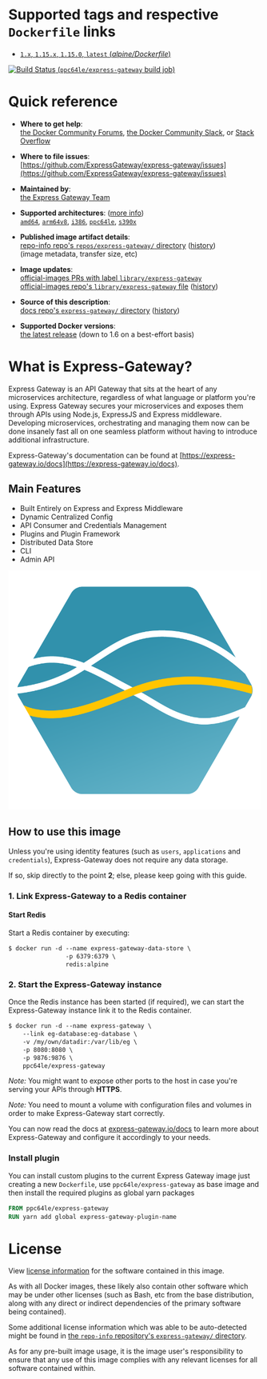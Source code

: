 <!--

********************************************************************************

WARNING:

    DO NOT EDIT "express-gateway/README.md"

    IT IS AUTO-GENERATED

    (from the other files in "express-gateway/" combined with a set of templates)

********************************************************************************

-->

# Supported tags and respective `Dockerfile` links

-	[`1.x`, `1.15.x`, `1.15.0`, `latest` (*alpine/Dockerfile*)](https://github.com/ExpressGateway/docker-express-gateway/blob/9160d360a01738d82689af2f0f66dea2d48b0b54/alpine/Dockerfile)

[![Build Status](https://doi-janky.infosiftr.net/job/multiarch/job/ppc64le/job/express-gateway/badge/icon) (`ppc64le/express-gateway` build job)](https://doi-janky.infosiftr.net/job/multiarch/job/ppc64le/job/express-gateway/)

# Quick reference

-	**Where to get help**:  
	[the Docker Community Forums](https://forums.docker.com/), [the Docker Community Slack](https://blog.docker.com/2016/11/introducing-docker-community-directory-docker-community-slack/), or [Stack Overflow](https://stackoverflow.com/search?tab=newest&q=docker)

-	**Where to file issues**:  
	[https://github.com/ExpressGateway/express-gateway/issues](https://github.com/ExpressGateway/express-gateway/issues)

-	**Maintained by**:  
	[the Express Gateway Team](https://github.com/ExpressGateway/express-gateway)

-	**Supported architectures**: ([more info](https://github.com/docker-library/official-images#architectures-other-than-amd64))  
	[`amd64`](https://hub.docker.com/r/amd64/express-gateway/), [`arm64v8`](https://hub.docker.com/r/arm64v8/express-gateway/), [`i386`](https://hub.docker.com/r/i386/express-gateway/), [`ppc64le`](https://hub.docker.com/r/ppc64le/express-gateway/), [`s390x`](https://hub.docker.com/r/s390x/express-gateway/)

-	**Published image artifact details**:  
	[repo-info repo's `repos/express-gateway/` directory](https://github.com/docker-library/repo-info/blob/master/repos/express-gateway) ([history](https://github.com/docker-library/repo-info/commits/master/repos/express-gateway))  
	(image metadata, transfer size, etc)

-	**Image updates**:  
	[official-images PRs with label `library/express-gateway`](https://github.com/docker-library/official-images/pulls?q=label%3Alibrary%2Fexpress-gateway)  
	[official-images repo's `library/express-gateway` file](https://github.com/docker-library/official-images/blob/master/library/express-gateway) ([history](https://github.com/docker-library/official-images/commits/master/library/express-gateway))

-	**Source of this description**:  
	[docs repo's `express-gateway/` directory](https://github.com/docker-library/docs/tree/master/express-gateway) ([history](https://github.com/docker-library/docs/commits/master/express-gateway))

-	**Supported Docker versions**:  
	[the latest release](https://github.com/docker/docker-ce/releases/latest) (down to 1.6 on a best-effort basis)

# What is Express-Gateway?

Express Gateway is an API Gateway that sits at the heart of any microservices architecture, regardless of what language or platform you're using. Express Gateway secures your microservices and exposes them through APIs using Node.js, ExpressJS and Express middleware. Developing microservices, orchestrating and managing them now can be done insanely fast all on one seamless platform without having to introduce additional infrastructure.

Express-Gateway's documentation can be found at [https://express-gateway.io/docs](https://express-gateway.io/docs).

## Main Features

-	Built Entirely on Express and Express Middleware
-	Dynamic Centralized Config
-	API Consumer and Credentials Management
-	Plugins and Plugin Framework
-	Distributed Data Store
-	CLI
-	Admin API

![logo](https://raw.githubusercontent.com/docker-library/docs/8ee4b026326a61ab0ccf22634eacbbbfbfaaf678/express-gateway/logo.png)

## How to use this image

Unless you're using identity features (such as `users`, `applications` and `credentials`), Express-Gateway does not require any data storage.

If so, skip directly to the point **2**; else, please keep going with this guide.

### 1. Link Express-Gateway to a Redis container

#### Start Redis

Start a Redis container by executing:

```shell
$ docker run -d --name express-gateway-data-store \
                -p 6379:6379 \
                redis:alpine
```

### 2. Start the Express-Gateway instance

Once the Redis instance has been started (if required), we can start the Express-Gateway instance link it to the Redis container.

```shell
$ docker run -d --name express-gateway \
    --link eg-database:eg-database \
    -v /my/own/datadir:/var/lib/eg \
    -p 8080:8080 \
    -p 9876:9876 \
    ppc64le/express-gateway
```

*Note:* You might want to expose other ports to the host in case you're serving your APIs through **HTTPS**.

*Note:* You need to mount a volume with configuration files and volumes in order to make Express-Gateway start correctly.

You can now read the docs at [express-gateway.io/docs](http://express-gateway.io/docs) to learn more about Express-Gateway and configure it accordingly to your needs.

### Install plugin

You can install custom plugins to the current Express Gateway image just creating a new `Dockerfile`, use `ppc64le/express-gateway` as base image and then install the required plugins as global yarn packages

```dockerfile
FROM ppc64le/express-gateway
RUN yarn add global express-gateway-plugin-name
```

# License

View [license information](https://github.com/ExpressGateway/express-gateway/blob/master/LICENSE) for the software contained in this image.

As with all Docker images, these likely also contain other software which may be under other licenses (such as Bash, etc from the base distribution, along with any direct or indirect dependencies of the primary software being contained).

Some additional license information which was able to be auto-detected might be found in [the `repo-info` repository's `express-gateway/` directory](https://github.com/docker-library/repo-info/tree/master/repos/express-gateway).

As for any pre-built image usage, it is the image user's responsibility to ensure that any use of this image complies with any relevant licenses for all software contained within.
